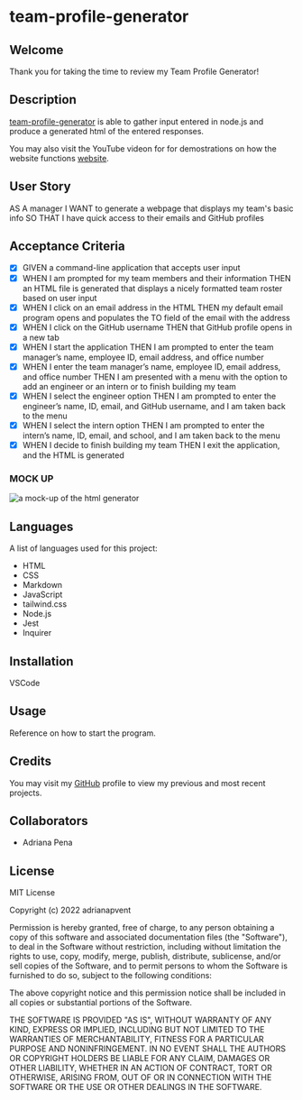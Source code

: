 # team-profile-generator

## Welcome

Thank you for taking the time to review my Team Profile Generator!

## Description

[team-profile-generator](https://github.com/adrianapvent/team-profile-generator) is able to gather input entered in node.js and produce a generated html of the entered responses.

You may also visit the YouTube videon for for demostrations on how the website functions [website](https://www.youtube.com/watch?v=OW-t3ZZ8nnA).

## User Story
AS A manager
I WANT to generate a webpage that displays my team's basic info
SO THAT I have quick access to their emails and GitHub profiles

## Acceptance Criteria

- [x] GIVEN a command-line application that accepts user input
- [x] WHEN I am prompted for my team members and their information
 THEN an HTML file is generated that displays a nicely formatted team roster based on user input
- [x] WHEN I click on an email address in the HTML
THEN my default email program opens and populates the TO field of the email with the address
- [x] WHEN I click on the GitHub username
THEN that GitHub profile opens in a new tab
- [x] WHEN I start the application
THEN I am prompted to enter the team manager’s name, employee ID, email address, and office number
- [x] WHEN I enter the team manager’s name, employee ID, email address, and office number
THEN I am presented with a menu with the option to add an engineer or an intern or to finish building my team
- [x] WHEN I select the engineer option
THEN I am prompted to enter the engineer’s name, ID, email, and GitHub username, and I am taken back to the menu
- [x] WHEN I select the intern option
THEN I am prompted to enter the intern’s name, ID, email, and school, and I am taken back to the menu
- [x] WHEN I decide to finish building my team
THEN I exit the application, and the HTML is generated

### **MOCK UP**

![a mock-up of the html generator](./assets/images/mock-up.gif)

## Languages

A list of languages used for this project:

- HTML
- CSS
- Markdown
- JavaScript
- tailwind.css
- Node.js
- Jest
- Inquirer

## Installation

VSCode

## Usage

Reference on how to start the program.

## Credits

You may visit my [GitHub](https://github.com/adrianapvent) profile to view my previous and most recent projects.

## Collaborators

- Adriana Pena

## License
MIT License

Copyright (c) 2022 adrianapvent

Permission is hereby granted, free of charge, to any person obtaining a copy
of this software and associated documentation files (the "Software"), to deal
in the Software without restriction, including without limitation the rights
to use, copy, modify, merge, publish, distribute, sublicense, and/or sell
copies of the Software, and to permit persons to whom the Software is
furnished to do so, subject to the following conditions:

The above copyright notice and this permission notice shall be included in all
copies or substantial portions of the Software.

THE SOFTWARE IS PROVIDED "AS IS", WITHOUT WARRANTY OF ANY KIND, EXPRESS OR
IMPLIED, INCLUDING BUT NOT LIMITED TO THE WARRANTIES OF MERCHANTABILITY,
FITNESS FOR A PARTICULAR PURPOSE AND NONINFRINGEMENT. IN NO EVENT SHALL THE
AUTHORS OR COPYRIGHT HOLDERS BE LIABLE FOR ANY CLAIM, DAMAGES OR OTHER
LIABILITY, WHETHER IN AN ACTION OF CONTRACT, TORT OR OTHERWISE, ARISING FROM,
OUT OF OR IN CONNECTION WITH THE SOFTWARE OR THE USE OR OTHER DEALINGS IN THE
SOFTWARE.
